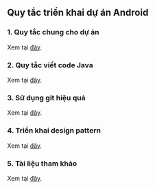 ## Quy tắc triển khai dự án Android

### 1. Quy tắc chung cho dự án
   Xem tại [đây](general/README.md).
      
### 2. Quy tắc viết code Java
   Xem tại [đây](coding/java/README.md).
      
### 3. Sử dụng git hiệu quả
   Xem tại [đây](git/README.md).
   
### 4. Triển khai design pattern
   Xem tại [đây](designpattern/README.md).
   
### 5. Tài liệu tham khảo
   Xem tại [đây](references/README.md).

